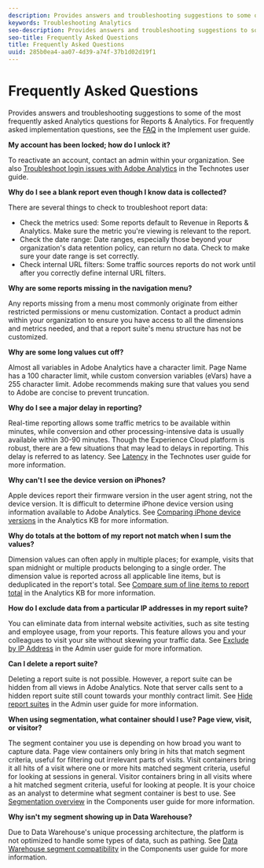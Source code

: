 ```yaml
---
description: Provides answers and troubleshooting suggestions to some of the most frequently asked Analytics questions.
keywords: Troubleshooting Analytics
seo-description: Provides answers and troubleshooting suggestions to some of the most frequently asked Analytics questions.
seo-title: Frequently Asked Questions
title: Frequently Asked Questions
uuid: 285b0ea4-aa07-4d39-a74f-37b1d02d19f1
---
```


# Frequently Asked Questions

Provides answers and troubleshooting suggestions to some of the most frequently asked Analytics questions for Reports & Analytics. For frequently asked implementation questions, see the [FAQ](../../implement/faq.md) in the Implement user guide.

**My account has been locked; how do I unlock it?**

To reactivate an account, contact an admin within your organization. See also [Troubleshoot login issues with Adobe Analytics](../../technotes/troubleshoot-login.md) in the Technotes user guide.

**Why do I see a blank report even though I know data is collected?**

There are several things to check to troubleshoot report data:

* Check the metrics used: Some reports default to Revenue in Reports & Analytics. Make sure the metric you're viewing is relevant to the report.
* Check the date range: Date ranges, especially those beyond your organization's data retention policy, can return no data. Check to make sure your date range is set correctly.
* Check internal URL filters: Some traffic sources reports do not work until after you correctly define internal URL filters.

**Why are some reports missing in the navigation menu?**

Any reports missing from a menu most commonly originate from either restricted permissions or menu customization. Contact a product admin within your organization to ensure you have access to all the dimensions and metrics needed, and that a report suite's menu structure has not be customized.

**Why are some long values cut off?**

Almost all variables in Adobe Analytics have a character limit. Page Name has a 100 character limit, while custom conversion variables (eVars) have a 255 character limit. Adobe recommends making sure that values you send to Adobe are concise to prevent truncation.

**Why do I see a major delay in reporting?**

Real-time reporting allows some traffic metrics to be available within minutes, while conversion and other processing-intensive data is usually available within 30-90 minutes. Though the Experience Cloud platform is robust, there are a few situations that may lead to delays in reporting. This delay is referred to as latency. See [Latency](../../technotes/latency.md) in the Technotes user guide for more information.

**Why can't I see the device version on iPhones?**

Apple devices report their firmware version in the user agent string, not the device version. It is difficult to determine iPhone device version using information available to Adobe Analytics. See [Comparing iPhone device versions](https://helpx.adobe.com/analytics/kb/comparing-iphone-device-versions.html) in the Analytics KB for more information.

**Why do totals at the bottom of my report not match when I sum the values?**

Dimension values can often apply in multiple places; for example, visits that span midnight or multiple products belonging to a single order. The dimension value is reported across all applicable line items, but is deduplicated in the report's total. See [Compare sum of line items to report total](https://helpx.adobe.com/analytics/kb/sum-line-items-different-from-total.html) in the Analytics KB for more information.

**How do I exclude data from a particular IP addresses in my report suite?**

You can eliminate data from internal website activities, such as site testing and employee usage, from your reports. This feature allows you and your colleagues to visit your site without skewing your traffic data. See [Exclude by IP Address](../../admin/admin/exclude-ip.md) in the Admin user guide for more information.

**Can I delete a report suite?**

Deleting a report suite is not possible. However, a report suite can be hidden from all views in Adobe Analytics. Note that server calls sent to a hidden report suite still count towards your monthly contract limit. See [Hide report suites](../../admin/company/c-hide-report-suites.md) in the Admin user guide for more information.

**When using segmentation, what container should I use? Page view, visit, or visitor?**

The segment container you use is depending on how broad you want to capture data. Page view containers only bring in hits that match segment criteria, useful for filtering out irrelevant parts of visits. Visit containers bring it all hits of a visit where one or more hits matched segment criteria, useful for looking at sessions in general. Visitor containers bring in all visits where a hit matched segment criteria, useful for looking at people. It is your choice as an analyst to determine what segment container is best to use. See [Segmentation overview](../../components/c-segmentation/seg-overview.md) in the Components user guide for more information.

**Why isn't my segment showing up in Data Warehouse?**

Due to Data Warehouse's unique processing architecture, the platform is not optimized to handle some types of data, such as pathing. See [Data Warehouse segment compatibility](../../components/c-segmentation/seg-reference/seg-compatibility.md) in the Components user guide for more information.
